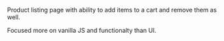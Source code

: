 Product listing page with ability to add items to a cart and remove them as well.

Focused more on vanilla JS and functionalty than UI.